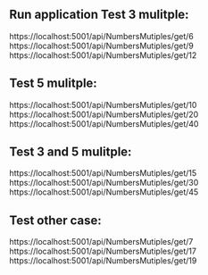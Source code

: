 Run application
Test 3 mulitple:
-------------------------------------------------------
https://localhost:5001/api/NumbersMutiples/get/6
https://localhost:5001/api/NumbersMutiples/get/9
https://localhost:5001/api/NumbersMutiples/get/12


Test 5 mulitple:
-------------------------------------------------------
https://localhost:5001/api/NumbersMutiples/get/10
https://localhost:5001/api/NumbersMutiples/get/20
https://localhost:5001/api/NumbersMutiples/get/40


Test 3 and 5 mulitple:
-------------------------------------------------------
https://localhost:5001/api/NumbersMutiples/get/15
https://localhost:5001/api/NumbersMutiples/get/30
https://localhost:5001/api/NumbersMutiples/get/45


Test other case:
-------------------------------------------------------
https://localhost:5001/api/NumbersMutiples/get/7
https://localhost:5001/api/NumbersMutiples/get/17
https://localhost:5001/api/NumbersMutiples/get/19
